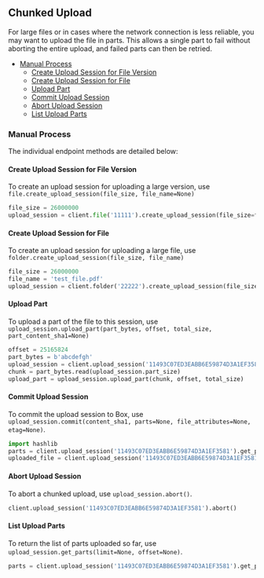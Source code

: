 Chunked Upload
--------------

For large files or in cases where the network connection is less reliable,
you may want to upload the file in parts.  This allows a single part to fail
without aborting the entire upload, and failed parts can then be retried.

<!-- START doctoc generated TOC please keep comment here to allow auto update -->
<!-- DON'T EDIT THIS SECTION, INSTEAD RE-RUN doctoc TO UPDATE -->


- [Manual Process](#manual-process)
  - [Create Upload Session for File Version](#create-upload-session-for-file-version)
  - [Create Upload Session for File](#create-upload-session-for-file)
  - [Upload Part](#upload-part)
  - [Commit Upload Session](#commit-upload-session)
  - [Abort Upload Session](#abort-upload-session)
  - [List Upload Parts](#list-upload-parts)

<!-- END doctoc generated TOC please keep comment here to allow auto update -->

### Manual Process



The individual endpoint methods are detailed below:

#### Create Upload Session for File Version

To create an upload session for uploading a large version, use `file.create_upload_session(file_size, file_name=None)`

```python
file_size = 26000000
upload_session = client.file('11111').create_upload_session(file_size=file_size)
```

#### Create Upload Session for File

To create an upload session for uploading a large file, use
`folder.create_upload_session(file_size, file_name)`

```python
file_size = 26000000
file_name = 'test_file.pdf'
upload_session = client.folder('22222').create_upload_session(file_size=file_size, file_name=file_name)
```

#### Upload Part

To upload a part of the file to this session, use `upload_session.upload_part(part_bytes, offset, total_size, part_content_sha1=None)`

```python
offset = 25165824
part_bytes = b'abcdefgh'
upload_session = client.upload_session('11493C07ED3EABB6E59874D3A1EF3581')
chunk = part_bytes.read(upload_session.part_size)
upload_part = upload_session.upload_part(chunk, offset, total_size)
```

#### Commit Upload Session

To commit the upload session to Box, use `upload_session.commit(content_sha1, parts=None, file_attributes=None, etag=None)`.

```python
import hashlib
parts = client.upload_session('11493C07ED3EABB6E59874D3A1EF3581').get_parts()
uploaded_file = client.upload_session('11493C07ED3EABB6E59874D3A1EF3581').commit(parts, sha1.digest())
```

#### Abort Upload Session

To abort a chunked upload, use `upload_session.abort()`.

```python
client.upload_session('11493C07ED3EABB6E59874D3A1EF3581').abort()
```

#### List Upload Parts

To return the list of parts uploaded so far, use `upload_session.get_parts(limit=None, offset=None)`.

```python
parts = client.upload_session('11493C07ED3EABB6E59874D3A1EF3581').get_parts()
```